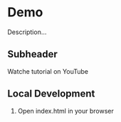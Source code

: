 # Demo

Description...

## Subheader

Watche tutorial on YouTube

## Local Development

1. Open index.html in your browser
